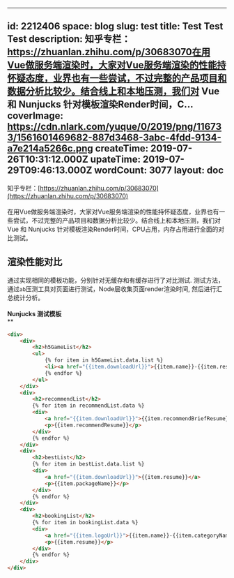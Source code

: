 
---
id: 2212406
space: blog
slug: test
title: Test Test Test
description: 知乎专栏：https://zhuanlan.zhihu.com/p/30683070在用Vue做服务端渲染时，大家对Vue服务端渲染的性能持怀疑态度，业界也有一些尝试，不过完整的产品项目和数据分析比较少。结合线上和本地压测，我们对 Vue 和 Nunjucks 针对模板渲染Render时间，C...
coverImage: https://cdn.nlark.com/yuque/0/2019/png/116733/1561601469682-887d3468-3abc-4fdd-9134-a7e214a5266c.png
createTime: 2019-07-26T10:31:12.000Z 
upateTime: 2019-07-29T09:46:13.000Z
wordCount: 3077
layout: doc
---
知乎专栏：[https://zhuanlan.zhihu.com/p/30683070](https://zhuanlan.zhihu.com/p/30683070)<br />
<br />在用Vue做服务端渲染时，大家对Vue服务端渲染的性能持怀疑态度，业界也有一些尝试，不过完整的产品项目和数据分析比较少。结合线上和本地压测，我们对 Vue 和 Nunjucks 针对模板渲染Render时间，CPU占用，内存占用进行全面的对比测试。<br />


## 渲染性能对比

通过实现相同的模板功能，分别针对无缓存和有缓存进行了对比测试. 测试方法，通过`ab`压测工具对页面进行测试，Node层收集页面render渲染时间, 然后进行汇总统计分析。<br />
<br />**Nunjucks 测试模板**<br />**
```html
<div>
    <div>
        <h2>h5GameList</h2>
        <ul>
            {% for item in h5GameList.data.list %}
            <li><a href="{{item.downloadUrl}}">{{item.name}}-{{item.resume}}</a></li>
            {% endfor %}
        </ul>
    </div>
    <div>
        <h2>recommendList</h2>
        {% for item in recommendList.data %}
        <div>
            <a href="{{item.downloadUrl}}">{{item.recommendBriefResume}}</a>
            <p>{{item.recommendResume}}</p>
        </div>
        {% endfor %}
    </div>
    <div>
        <h2>bestList</h2>
        {% for item in bestList.data.list %}
        <div>
            <a href="{{item.downloadUrl}}">{{item.resume}}</a>
            <p>{{item.packageName}}</p>
        </div>
        {% endfor %}
    </div>
    <div>
        <h2>bookingList</h2>
        {% for item in bookingList.data %}
        <div>
            <a href="{{item.logoUrl}}">{{item.name}}-{{item.categoryName}}</a>
            <p>{{item.resume}}</p>
        </div>
        {% endfor %}
    </div>
</div>
```
